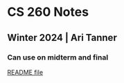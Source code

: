# CS 260 Notes
## Winter 2024 | Ari Tanner
### Can use on midterm and final
[README file](README.md)